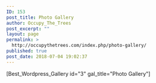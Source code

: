 ```yaml
---
ID: 153
post_title: Photo Gallery
author: Occupy_The_Trees
post_excerpt: ""
layout: page
permalink: >
  http://occupythetrees.com/index.php/photo-gallery/
published: true
post_date: 2018-07-04 19:02:37
---
```

[Best_Wordpress_Gallery id="3" gal_title="Photo Gallery"]